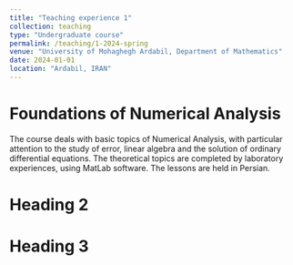 ```yaml
---
title: "Teaching experience 1"
collection: teaching
type: "Undergraduate course"
permalink: /teaching/1-2024-spring
venue: "University of Mohaghegh Ardabil, Department of Mathematics"
date: 2024-01-01
location: "Ardabil, IRAN"
---
```


Foundations of Numerical Analysis
======
The course deals with basic topics of Numerical Analysis, with particular attention to the study of error, linear algebra and the solution of ordinary differential equations. The theoretical topics are completed by laboratory experiences, using MatLab software. The lessons are held in Persian.

Heading 2
======

Heading 3
======
